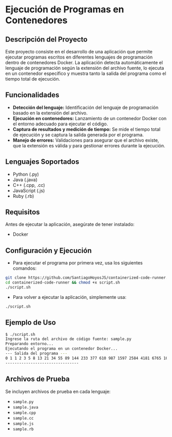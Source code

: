 # Ejecución de Programas en Contenedores

## Descripción del Proyecto
Este proyecto consiste en el desarrollo de una aplicación que permite ejecutar programas escritos en diferentes lenguajes de programación dentro de contenedores Docker. La aplicación detecta automáticamente el lenguaje de programación según la extensión del archivo fuente, lo ejecuta en un contenedor específico y muestra tanto la salida del programa como el tiempo total de ejecución.

## Funcionalidades
- **Detección del lenguaje:** Identificación del lenguaje de programación basado en la extensión del archivo.
- **Ejecución en contenedores:** Lanzamiento de un contenedor Docker con el entorno adecuado para ejecutar el código.
- **Captura de resultados y medición de tiempo:** Se mide el tiempo total de ejecución y se captura la salida generada por el programa.
- **Manejo de errores:** Validaciones para asegurar que el archivo existe, que la extensión es válida y para gestionar errores durante la ejecución.

## Lenguajes Soportados
- Python (.py)
- Java (.java)
- C++ (.cpp, .cc)
- JavaScript (.js)
- Ruby (.rb)

## Requisitos
Antes de ejecutar la aplicación, asegúrate de tener instalado:
- Docker

## Configuración y Ejecución
- Para ejecutar el programa por primera vez, usa los siguientes comandos:
```bash
git clone https://github.com/SantiagoHoyosJS/containerized-code-runner.git
cd containerized-code-runner && chmod +x script.sh  
./script.sh 
```
- Para volver a ejecutar la aplicación, simplemente usa:
```bash
./script.sh 
``` 

## Ejemplo de Uso

```bash
$ ./script.sh
Ingrese la ruta del archivo de código fuente: sample.py
Preparando entorno...
Ejecutando el programa en un contenedor Docker...
--- Salida del programa ---
0 1 1 2 3 5 8 13 21 34 55 89 144 233 377 610 987 1597 2584 4181 6765 10946 17711 28657 46368 75025 121393 196418 317811 514229 832040 1346269 2178309 3524578 5702887 9227465 14930352 24157817 39088169 63245986 102334155 165580141 267914296 433494437 701408733 1134903170 1836311903 2971215073 4807526976 7778742049 Tiempo de ejecución: 40.926 ms
--------------------------------
```

## Archivos de Prueba
Se incluyen archivos de prueba en cada lenguaje:
- `sample.py`
- `sample.java`
- `sample.cpp`
- `sample.cc`
- `sample.js`
- `sample.rb`

